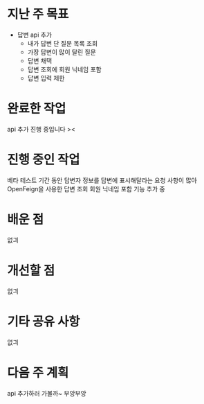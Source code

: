 # 지난 주 목표
- 답변 api 추가
  - 내가 답변 단 질문 목록 조회
  - 가장 답변이 많이 달린 질문
  - 답변 채택
  - 답변 조회에 회원 닉네임 포함
  - 답변 입력 제한
 
    
# 완료한 작업
api 추가 진행 중입니다 ><

# 진행 중인 작업
베타 테스트 기간 동안 답변자 정보를 답변에 표시해달라는 요청 사항이 많아 OpenFeign을 사용한 답변 조회 회원 닉네임 포함 기능 추가 중

# 배운 점
없긔

# 개선할 점
없긔

# 기타 공유 사항
없긔

# 다음 주 계획
api 추가하러 가볼까~ 부앙부앙

